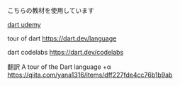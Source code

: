 こちらの教材を使用しています

[dart udemy](https://www.udemy.com/course/flutter-dart/)

tour of dart https://dart.dev/language  

dart codelabs https://dart.dev/codelabs

翻訳 A tour of the Dart language +α https://qiita.com/yana1316/items/dff227fde4cc76b1b9ab

